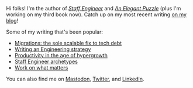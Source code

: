 Hi folks! I'm the author of
*[Staff Engineer](https://www.amazon.com/dp/B08RMSHYGG)*
and
*[An Elegant Puzzle](https://www.amazon.com/Elegant-Puzzle-Systems-Engineering-Management/dp/1732265186)*
(plus I'm working on my third book now).
Catch up on my most recent writing [on my blog](https://lethain.com/)!

Some of my writing that's been popular:

* [Migrations: the sole scalable fix to tech debt](https://lethain.com/migrations/)
* [Writing an Engineering strategy](https://lethain.com/eng-strategies/)
* [Productivity in the age of hypergrowth](https://lethain.com/productivity-in-the-age-of-hypergrowth/)
* [Staff Engineer archetypes](https://staffeng.com/guides/staff-archetypes/)
* [Work on what matters](https://staffeng.com/guides/work-on-what-matters/)

You can also find me on [Mastodon](https://mastodon.social/@lethain),
[Twitter](https://twitter.com/Lethain),
and [LinkedIn](https://linkedin.com/in/will-larson-a44b543).
